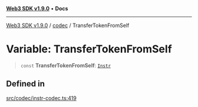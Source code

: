 [**Web3 SDK v1.9.0**](../../../README.md) • **Docs**

***

[Web3 SDK v1.9.0](../../../globals.md) / [codec](../README.md) / TransferTokenFromSelf

# Variable: TransferTokenFromSelf

> `const` **TransferTokenFromSelf**: [`Instr`](../type-aliases/Instr.md)

## Defined in

[src/codec/instr-codec.ts:419](https://github.com/Mystic-Nayy/alephium-web3/blob/ee41f5e0e7d7fb0b155fe62f05b2ac03772895ca/packages/web3/src/codec/instr-codec.ts#L419)
